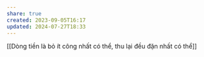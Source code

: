 ```yaml
---
share: true
created: 2023-09-05T16:17
updated: 2024-07-27T18:33
---
```

[[Dòng tiền là bỏ ít công nhất có thể, thu lại đều đặn nhất có thể]]
